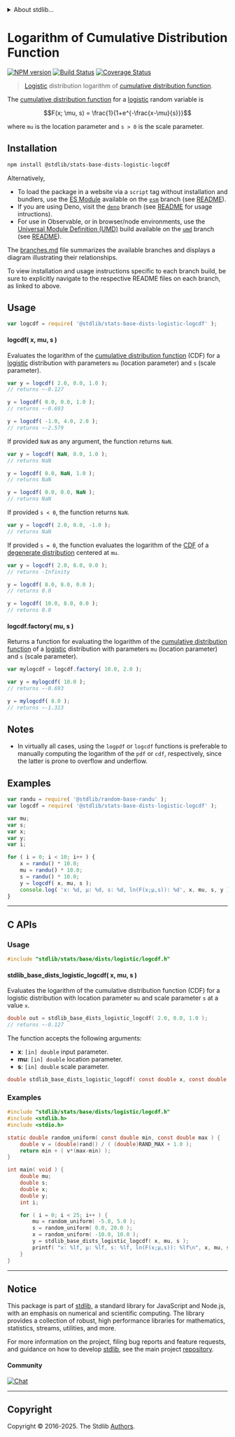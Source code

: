 <!--

@license Apache-2.0

Copyright (c) 2018 The Stdlib Authors.

Licensed under the Apache License, Version 2.0 (the "License");
you may not use this file except in compliance with the License.
You may obtain a copy of the License at

   http://www.apache.org/licenses/LICENSE-2.0

Unless required by applicable law or agreed to in writing, software
distributed under the License is distributed on an "AS IS" BASIS,
WITHOUT WARRANTIES OR CONDITIONS OF ANY KIND, either express or implied.
See the License for the specific language governing permissions and
limitations under the License.

-->


<details>
  <summary>
    About stdlib...
  </summary>
  <p>We believe in a future in which the web is a preferred environment for numerical computation. To help realize this future, we've built stdlib. stdlib is a standard library, with an emphasis on numerical and scientific computation, written in JavaScript (and C) for execution in browsers and in Node.js.</p>
  <p>The library is fully decomposable, being architected in such a way that you can swap out and mix and match APIs and functionality to cater to your exact preferences and use cases.</p>
  <p>When you use stdlib, you can be absolutely certain that you are using the most thorough, rigorous, well-written, studied, documented, tested, measured, and high-quality code out there.</p>
  <p>To join us in bringing numerical computing to the web, get started by checking us out on <a href="https://github.com/stdlib-js/stdlib">GitHub</a>, and please consider <a href="https://opencollective.com/stdlib">financially supporting stdlib</a>. We greatly appreciate your continued support!</p>
</details>

# Logarithm of Cumulative Distribution Function

[![NPM version][npm-image]][npm-url] [![Build Status][test-image]][test-url] [![Coverage Status][coverage-image]][coverage-url] <!-- [![dependencies][dependencies-image]][dependencies-url] -->

> [Logistic][logistic-distribution] distribution logarithm of [cumulative distribution function][cdf].

<section class="intro">

The [cumulative distribution function][cdf] for a [logistic][logistic-distribution] random variable is

<!-- <equation class="equation" label="eq:logistic_cdf" align="center" raw="F(x; \mu, s) = \frac{1}{1+e^{-\frac{x-\mu}{s}}}" alt="Cumulative distribution function for a logistic distribution."> -->

```math
F(x; \mu, s) = \frac{1}{1+e^{-\frac{x-\mu}{s}}}
```

<!-- <div class="equation" align="center" data-raw-text="F(x; \mu, s) = \frac{1}{1+e^{-\frac{x-\mu}{s}}}" data-equation="eq:logistic_cdf">
    <img src="https://cdn.jsdelivr.net/gh/stdlib-js/stdlib@51534079fef45e990850102147e8945fb023d1d0/lib/node_modules/@stdlib/stats/base/dists/logistic/logcdf/docs/img/equation_logistic_cdf.svg" alt="Cumulative distribution function for a logistic distribution.">
    <br>
</div> -->

<!-- </equation> -->

where `mu` is the location parameter and `s > 0` is the scale parameter.

</section>

<!-- /.intro -->

<section class="installation">

## Installation

```bash
npm install @stdlib/stats-base-dists-logistic-logcdf
```

Alternatively,

-   To load the package in a website via a `script` tag without installation and bundlers, use the [ES Module][es-module] available on the [`esm`][esm-url] branch (see [README][esm-readme]).
-   If you are using Deno, visit the [`deno`][deno-url] branch (see [README][deno-readme] for usage intructions).
-   For use in Observable, or in browser/node environments, use the [Universal Module Definition (UMD)][umd] build available on the [`umd`][umd-url] branch (see [README][umd-readme]).

The [branches.md][branches-url] file summarizes the available branches and displays a diagram illustrating their relationships.

To view installation and usage instructions specific to each branch build, be sure to explicitly navigate to the respective README files on each branch, as linked to above.

</section>

<section class="usage">

## Usage

```javascript
var logcdf = require( '@stdlib/stats-base-dists-logistic-logcdf' );
```

#### logcdf( x, mu, s )

Evaluates the logarithm of the [cumulative distribution function][cdf] (CDF) for a [logistic][logistic-distribution] distribution with parameters `mu` (location parameter) and `s` (scale parameter).

```javascript
var y = logcdf( 2.0, 0.0, 1.0 );
// returns ~-0.127

y = logcdf( 0.0, 0.0, 1.0 );
// returns ~-0.693

y = logcdf( -1.0, 4.0, 2.0 );
// returns ~-2.579
```

If provided `NaN` as any argument, the function returns `NaN`.

```javascript
var y = logcdf( NaN, 0.0, 1.0 );
// returns NaN

y = logcdf( 0.0, NaN, 1.0 );
// returns NaN

y = logcdf( 0.0, 0.0, NaN );
// returns NaN
```

If provided `s < 0`, the function returns `NaN`.

```javascript
var y = logcdf( 2.0, 0.0, -1.0 );
// returns NaN
```

If provided `s = 0`, the function evaluates the logarithm of the [CDF][cdf] of a [degenerate distribution][degenerate-distribution] centered at `mu`.

```javascript
var y = logcdf( 2.0, 8.0, 0.0 );
// returns -Infinity

y = logcdf( 8.0, 8.0, 0.0 );
// returns 0.0

y = logcdf( 10.0, 8.0, 0.0 );
// returns 0.0
```

#### logcdf.factory( mu, s )

Returns a function for evaluating the logarithm of the [cumulative distribution function][cdf] of a [logistic][logistic-distribution] distribution with parameters `mu` (location parameter) and `s` (scale parameter).

```javascript
var mylogcdf = logcdf.factory( 10.0, 2.0 );

var y = mylogcdf( 10.0 );
// returns ~-0.693

y = mylogcdf( 8.0 );
// returns ~-1.313
```

</section>

<!-- /.usage -->

<section class="notes">

## Notes

-   In virtually all cases, using the `logpdf` or `logcdf` functions is preferable to manually computing the logarithm of the `pdf` or `cdf`, respectively, since the latter is prone to overflow and underflow.

</section>

<!-- /.notes -->

<section class="examples">

## Examples

<!-- eslint no-undef: "error" -->

```javascript
var randu = require( '@stdlib/random-base-randu' );
var logcdf = require( '@stdlib/stats-base-dists-logistic-logcdf' );

var mu;
var s;
var x;
var y;
var i;

for ( i = 0; i < 10; i++ ) {
    x = randu() * 10.0;
    mu = randu() * 10.0;
    s = randu() * 10.0;
    y = logcdf( x, mu, s );
    console.log( 'x: %d, µ: %d, s: %d, ln(F(x;µ,s)): %d', x, mu, s, y );
}
```

</section>

<!-- /.examples -->

<!-- C interface documentation. -->

* * *

<section class="c">

## C APIs

<!-- Section to include introductory text. Make sure to keep an empty line after the intro `section` element and another before the `/section` close. -->

<section class="intro">

</section>

<!-- /.intro -->

<!-- C usage documentation. -->

<section class="usage">

### Usage

```c
#include "stdlib/stats/base/dists/logistic/logcdf.h"
```

#### stdlib_base_dists_logistic_logcdf( x, mu, s )

Evaluates the logarithm of the cumulative distribution function (CDF) for a logistic distribution with location parameter `mu` and scale parameter `s` at a value `x`.

```c
double out = stdlib_base_dists_logistic_logcdf( 2.0, 0.0, 1.0 );
// returns ~-0.127
```

The function accepts the following arguments:

-   **x**: `[in] double` input parameter.
-   **mu**: `[in] double` location parameter.
-   **s**: `[in] double` scale parameter.

```c
double stdlib_base_dists_logistic_logcdf( const double x, const double mu, const double s );
```

</section>

<!-- /.usage -->

<!-- C API usage notes. Make sure to keep an empty line after the `section` element and another before the `/section` close. -->

<section class="notes">

</section>

<!-- /.notes -->

<!-- C API usage examples. -->

<section class="examples">

### Examples

```c
#include "stdlib/stats/base/dists/logistic/logcdf.h"
#include <stdlib.h>
#include <stdio.h>

static double random_uniform( const double min, const double max ) {
    double v = (double)rand() / ( (double)RAND_MAX + 1.0 );
    return min + ( v*(max-min) );
}

int main( void ) {
    double mu;
    double s;
    double x;
    double y;
    int i;

    for ( i = 0; i < 25; i++ ) {
        mu = random_uniform( -5.0, 5.0 );
        s = random_uniform( 0.0, 20.0 );
        x = random_uniform( -10.0, 10.0 );
        y = stdlib_base_dists_logistic_logcdf( x, mu, s );
        printf( "x: %lf, µ: %lf, s: %lf, ln(F(x;µ,s)): %lf\n", x, mu, s, y );
    }
}
```

</section>

<!-- /.examples -->

</section>

<!-- /.c -->

<!-- Section for related `stdlib` packages. Do not manually edit this section, as it is automatically populated. -->

<section class="related">

</section>

<!-- /.related -->

<!-- Section for all links. Make sure to keep an empty line after the `section` element and another before the `/section` close. -->


<section class="main-repo" >

* * *

## Notice

This package is part of [stdlib][stdlib], a standard library for JavaScript and Node.js, with an emphasis on numerical and scientific computing. The library provides a collection of robust, high performance libraries for mathematics, statistics, streams, utilities, and more.

For more information on the project, filing bug reports and feature requests, and guidance on how to develop [stdlib][stdlib], see the main project [repository][stdlib].

#### Community

[![Chat][chat-image]][chat-url]

---

## Copyright

Copyright &copy; 2016-2025. The Stdlib [Authors][stdlib-authors].

</section>

<!-- /.stdlib -->

<!-- Section for all links. Make sure to keep an empty line after the `section` element and another before the `/section` close. -->

<section class="links">

[npm-image]: http://img.shields.io/npm/v/@stdlib/stats-base-dists-logistic-logcdf.svg
[npm-url]: https://npmjs.org/package/@stdlib/stats-base-dists-logistic-logcdf

[test-image]: https://github.com/stdlib-js/stats-base-dists-logistic-logcdf/actions/workflows/test.yml/badge.svg?branch=main
[test-url]: https://github.com/stdlib-js/stats-base-dists-logistic-logcdf/actions/workflows/test.yml?query=branch:main

[coverage-image]: https://img.shields.io/codecov/c/github/stdlib-js/stats-base-dists-logistic-logcdf/main.svg
[coverage-url]: https://codecov.io/github/stdlib-js/stats-base-dists-logistic-logcdf?branch=main

<!--

[dependencies-image]: https://img.shields.io/david/stdlib-js/stats-base-dists-logistic-logcdf.svg
[dependencies-url]: https://david-dm.org/stdlib-js/stats-base-dists-logistic-logcdf/main

-->

[chat-image]: https://img.shields.io/gitter/room/stdlib-js/stdlib.svg
[chat-url]: https://app.gitter.im/#/room/#stdlib-js_stdlib:gitter.im

[stdlib]: https://github.com/stdlib-js/stdlib

[stdlib-authors]: https://github.com/stdlib-js/stdlib/graphs/contributors

[umd]: https://github.com/umdjs/umd
[es-module]: https://developer.mozilla.org/en-US/docs/Web/JavaScript/Guide/Modules

[deno-url]: https://github.com/stdlib-js/stats-base-dists-logistic-logcdf/tree/deno
[deno-readme]: https://github.com/stdlib-js/stats-base-dists-logistic-logcdf/blob/deno/README.md
[umd-url]: https://github.com/stdlib-js/stats-base-dists-logistic-logcdf/tree/umd
[umd-readme]: https://github.com/stdlib-js/stats-base-dists-logistic-logcdf/blob/umd/README.md
[esm-url]: https://github.com/stdlib-js/stats-base-dists-logistic-logcdf/tree/esm
[esm-readme]: https://github.com/stdlib-js/stats-base-dists-logistic-logcdf/blob/esm/README.md
[branches-url]: https://github.com/stdlib-js/stats-base-dists-logistic-logcdf/blob/main/branches.md

[logistic-distribution]: https://en.wikipedia.org/wiki/Logistic_distribution

[cdf]: https://en.wikipedia.org/wiki/Cumulative_distribution_function

[degenerate-distribution]: https://en.wikipedia.org/wiki/Degenerate_distribution

</section>

<!-- /.links -->
